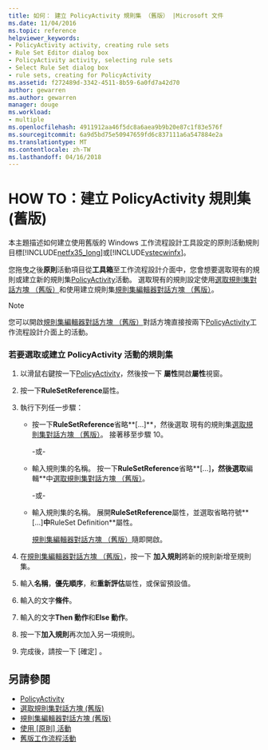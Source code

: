 ```yaml
---
title: 如何： 建立 PolicyActivity 規則集 （舊版） |Microsoft 文件
ms.date: 11/04/2016
ms.topic: reference
helpviewer_keywords:
- PolicyActivity activity, creating rule sets
- Rule Set Editor dialog box
- PolicyActivity activity, selecting rule sets
- Select Rule Set dialog box
- rule sets, creating for PolicyActivity
ms.assetid: f272489d-3342-4511-8b59-6a0fd7a42d70
author: gewarren
ms.author: gewarren
manager: douge
ms.workload:
- multiple
ms.openlocfilehash: 4911912aa46f5dc8a6aea9b9b20e87c1f83e576f
ms.sourcegitcommit: 6a9d5bd75e50947659fd6c837111a6a547884e2a
ms.translationtype: MT
ms.contentlocale: zh-TW
ms.lasthandoff: 04/16/2018
---
```

# <a name="how-to-create-a-policyactivity-rule-set-legacy"></a>HOW TO：建立 PolicyActivity 規則集 (舊版)

本主題描述如何建立使用舊版的 Windows 工作流程設計工具設定的原則活動規則目標[!INCLUDE[netfx35_long](../workflow-designer/includes/netfx35_long_md.md)]或[!INCLUDE[vstecwinfx](../workflow-designer/includes/vstecwinfx_md.md)]。

 您拖曳之後**原則**活動項目從**工具箱**至工作流程設計介面中，您會想要選取現有的規則或建立新的規則集[PolicyActivity](http://go.microsoft.com/fwlink?LinkID=65019)活動。 選取現有的規則設定使用[選取規則集對話方塊 （舊版）](../workflow-designer/select-rule-set-dialog-box-legacy.md)和使用建立規則集[規則集編輯器對話方塊 （舊版）](../workflow-designer/rule-set-editor-dialog-box-legacy.md)。

> [!NOTE]
> 您可以開啟[規則集編輯器對話方塊 （舊版）](../workflow-designer/rule-set-editor-dialog-box-legacy.md)對話方塊直接按兩下[PolicyActivity](http://go.microsoft.com/fwlink?LinkID=65019)工作流程設計介面上的活動。

### <a name="to-select-or-create-a-rule-set-for-a-policyactivity-activity"></a>若要選取或建立 PolicyActivity 活動的規則集

1.  以滑鼠右鍵按一下[PolicyActivity](http://go.microsoft.com/fwlink?LinkID=65019)，然後按一下 **屬性**開啟**屬性**視窗。

2.  按一下**RuleSetReference**屬性。

3.  執行下列任一步驟：

    -   按一下**RuleSetReference**省略**[…]**，然後選取 現有的規則集[選取規則集對話方塊 （舊版）](../workflow-designer/select-rule-set-dialog-box-legacy.md)。 接著移至步驟 10。

         -或-

    -   輸入規則集的名稱。 按一下**RuleSetReference**省略**[…]**，然後選取**編輯**中[選取規則集對話方塊 （舊版）](../workflow-designer/select-rule-set-dialog-box-legacy.md)。

         -或-

    -   輸入規則集的名稱。 展開**RuleSetReference**屬性，並選取省略符號**[…]**中**RuleSet Definition**屬性。

         [規則集編輯器對話方塊 （舊版）](../workflow-designer/rule-set-editor-dialog-box-legacy.md)隨即開啟。

4.  在[規則集編輯器對話方塊 （舊版）](../workflow-designer/rule-set-editor-dialog-box-legacy.md)，按一下 **加入規則**將新的規則新增至規則集。

5.  輸入**名稱**，**優先順序**，和**重新評估**屬性，或保留預設值。

6.  輸入的文字**條件**。

7.  輸入的文字**Then 動作**和**Else 動作**。

8.  按一下**加入規則**再次加入另一項規則。

9. 完成後，請按一下 [確定] 。

## <a name="see-also"></a>另請參閱

- [PolicyActivity](http://go.microsoft.com/fwlink?LinkID=65019)
- [選取規則集對話方塊 (舊版)](../workflow-designer/select-rule-set-dialog-box-legacy.md)
- [規則集編輯器對話方塊 (舊版)](../workflow-designer/rule-set-editor-dialog-box-legacy.md)
- [使用 [原則] 活動](http://go.microsoft.com/fwlink?LinkID=65004)
- [舊版工作流程活動](../workflow-designer/legacy-workflow-activities.md)